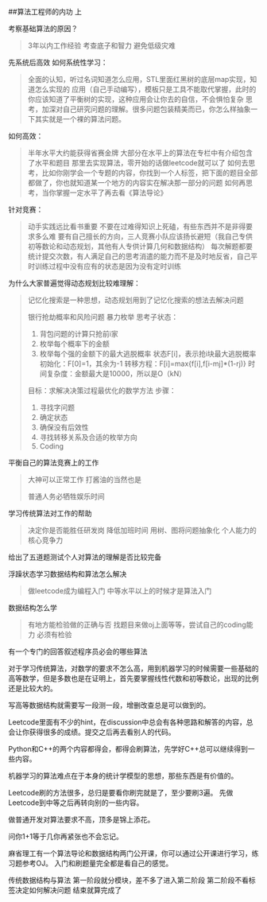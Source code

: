 ##算法工程师的内功 上

考察基础算法的原因？
>3年以内工作经验
>考查底子和智力
>避免低级灾难

先系统后高效
如何系统性学习：
>全面的认知，听过名词知道怎么应用，STL里面红黑树的底层map实现，知道怎么实现的
>应用（自己手动编写），模板只是工具不能取代掌握，此时的你应该知道了平衡树的实现，这种应用会让你去的自信，不会惧怕复杂
>思考，加深对自己研究问题的理解。很多问题包装精美而已，你怎么样抽象一下其实就是一个裸的算法问题。

如何高效：
>半年水平大约能获得省赛金牌
>大部分在水平上的算法在专栏中有介绍包含了水平和题目
>那里去实现算法，零开始的话做leetcode就可以了
>如何去思考，比如你刚学会一个专题的内容，你找到一个人标签，把下面的题目全部都做了，你也就知道某一个地方的内容实在解决那一部分的问题
>如何再思考，当你掌握一定水平了再去看《算法导论》


针对竞赛：
>动手实践远比看书重要
>不要在过难得知识上死磕，有些东西并不是非得要求多么难
>要有自己擅长的方向，三人竞赛小队应该扬长避短（我自己专供初等数论和动态规划，其他有人专供计算几何和数据结构）
>每次解题都要统计提交次数，有人满足自己的思考消遣的能力而不是及时地反省，自己平时训练过程中没有应有的状态是因为没有定时训练


为什么大家普遍觉得动态规划比较难理解：
>记忆化搜索是一种思想，动态规划用到了记忆化搜索的想法去解决问题
>
>银行抢劫概率和风险问题
>暴力枚举
>思考子状态：
>1. 背包问题的计算只抢前i家
>2. 枚举每个概率下的金额
>3. 枚举每个强的金额下的最大逃脱概率
>状态F[i]，表示抢i块最大逃脱概率
>初始化：F[0]=1，其余为-1
>转移方程：F[i]=max{f[i],f[i-mj]*(1-rj)}
>时间复杂度：金额最大是10000，所以是O（kN）
>
>目标：求解决决策过程最优化的数学方法
>步骤：
>1. 寻找字问题
>2. 确定状态
>3. 确保没有后效性
>4. 寻找转移关系及合适的枚举方向
>5. Coding

平衡自己的算法竞赛上的工作
>大神可以正常工作
>打酱油的当然也是
>
>普通人务必牺牲娱乐时间

学习传统算法对工作的帮助
>决定你是否能胜任研发岗
>降低加班时间
>用树、图将问题抽象化
>个人能力的核心竞争力


给出了五道题测试个人对算法的理解是否比较完备

浮躁状态学习数据结构和算法怎么解决
>做leetcode成为编程入门
>中等水平以上的时候才是算法入门

数据结构怎么学
>有地方能检验做的正确与否
>找题目来做oj上面等等，尝试自己的coding能力
>必须有检验

有一个专门的回答叙述程序员必会的哪些算法

对于学习传统算法，对数学的要求不怎么高，用到机器学习的时候需要一些基础的高等数学，但是多数也是在证明上，首先要掌握线性代数和初等数论，出现的比例还是比较大的。

写高等数据结构就需要写一段测一段，增删改查总是可以做到的。

Leetcode里面有不少的hint，在discussion中总会有各种思路和解答的内容，总会让你获得很多的成绩。提交之后再去看别人的代码。

Python和C++的两个内容都得会，都得会刷算法，先学好C++总可以继续得到一些内容。

机器学习的算法难点在于本身的统计学模型的思想，那些东西是有价值的。

Leetcode刷的方法很多，总归是要看你刷完就是了，至少要刷3遍。
先做Leetcode到中等之后再转向别的一些内容。

做普通开发对算法要求不高，顶多是锦上添花。


问你1+1等于几你再紧张也不会忘记。

麻省理工有一个算法导论和数据结构两门公开课，你可以通过公开课进行学习，练习题参考OJ。
入门和刷题量完全都是看自己的感觉。




传统数据结构与算法
第一阶段就分模块，差不多了进入第二阶段
第二阶段不看标签决定如何解决问题
结束就算完成了






































































